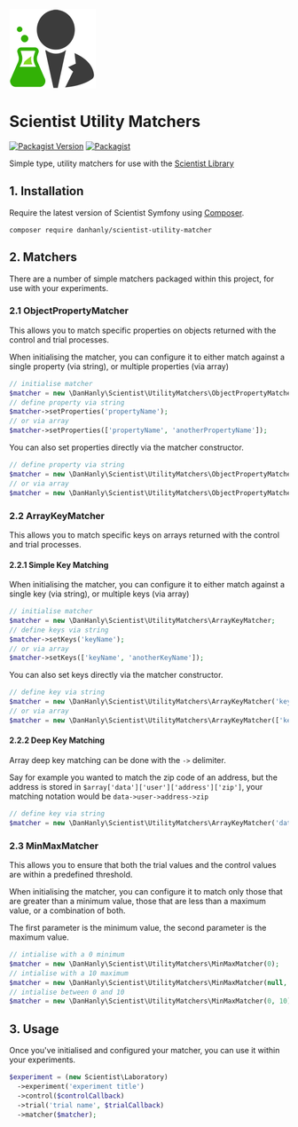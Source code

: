 [![Scientist](scientist.png)](https://github.com/daylerees/scientist)

# Scientist Utility Matchers

[![Packagist Version](https://img.shields.io/packagist/v/danhanly/scientist-utility-matcher.svg)](https://packagist.org/packages/danhanly/scientist-utility-matcher)
[![Packagist](https://img.shields.io/packagist/dt/danhanly/scientist-utility-matcher.svg)](https://packagist.org/packages/danhanly/scientist-utility-matcher)

Simple type, utility matchers for use with the [Scientist Library](http://github.com/daylerees/scientist)

## 1. Installation

Require the latest version of Scientist Symfony using [Composer](https://getcomposer.org/).

    composer require danhanly/scientist-utility-matcher

## 2. Matchers

There are a number of simple matchers packaged within this project, for use with your experiments.

### 2.1 ObjectPropertyMatcher

This allows you to match specific properties on objects returned with the control and trial processes.

When initialising the matcher, you can configure it to either match against a single property (via string), or multiple properties (via array)

```php
// initialise matcher
$matcher = new \DanHanly\Scientist\UtilityMatchers\ObjectPropertyMatcher;
// define property via string
$matcher->setProperties('propertyName');
// or via array
$matcher->setProperties(['propertyName', 'anotherPropertyName']);
```

You can also set properties directly via the matcher constructor.

```php
// define property via string
$matcher = new \DanHanly\Scientist\UtilityMatchers\ObjectPropertyMatcher('propertyName');
// or via array
$matcher = new \DanHanly\Scientist\UtilityMatchers\ObjectPropertyMatcher(['propertyName', 'anotherPropertyName']);
```

### 2.2 ArrayKeyMatcher

This allows you to match specific keys on arrays returned with the control and trial processes.

#### 2.2.1 Simple Key Matching

When initialising the matcher, you can configure it to either match against a single key (via string), or multiple keys (via array)

```php
// initialise matcher
$matcher = new \DanHanly\Scientist\UtilityMatchers\ArrayKeyMatcher;
// define keys via string
$matcher->setKeys('keyName');
// or via array
$matcher->setKeys(['keyName', 'anotherKeyName']);
```

You can also set keys directly via the matcher constructor.

```php
// define key via string
$matcher = new \DanHanly\Scientist\UtilityMatchers\ArrayKeyMatcher('keyName');
// or via array
$matcher = new \DanHanly\Scientist\UtilityMatchers\ArrayKeyMatcher(['keyName', 'anotherKeyName']);
```

#### 2.2.2 Deep Key Matching

Array deep key matching can be done with the `->` delimiter.

Say for example you wanted to match the zip code of an address, but the address is stored in `$array['data']['user']['address']['zip']`, your matching notation would be `data->user->address->zip`

```php
// define key via string
$matcher = new \DanHanly\Scientist\UtilityMatchers\ArrayKeyMatcher('data->user->address->zip');
```

### 2.3 MinMaxMatcher

This allows you to ensure that both the trial values and the control values are within a predefined threshold.

When initialising the matcher, you can configure it to match only those that are greater than a minimum value, those that are less than a maximum value, or a combination of both.

The first parameter is the minimum value, the second parameter is the maximum value.

```php
// intialise with a 0 minimum
$matcher = new \DanHanly\Scientist\UtilityMatchers\MinMaxMatcher(0);
// intialise with a 10 maximum
$matcher = new \DanHanly\Scientist\UtilityMatchers\MinMaxMatcher(null, 10);
// intialise between 0 and 10
$matcher = new \DanHanly\Scientist\UtilityMatchers\MinMaxMatcher(0, 10);
```

## 3. Usage

Once you've initialised and configured your matcher, you can use it within your experiments.

```php
$experiment = (new Scientist\Laboratory)
  ->experiment('experiment title')
  ->control($controlCallback)
  ->trial('trial name', $trialCallback)
  ->matcher($matcher);
```
